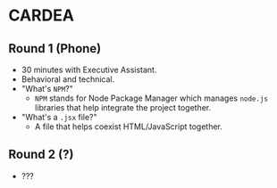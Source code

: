 # CARDEA

## Round 1 (Phone)

- 30 minutes with Executive Assistant.
- Behavioral and technical.
- "What's `NPM`?"
  - `NPM` stands for Node Package Manager which manages `node.js` libraries that help integrate the project together.
- "What's a `.jsx` file?"
  - A file that helps coexist HTML/JavaScript together.

## Round 2 (?)

- ???
